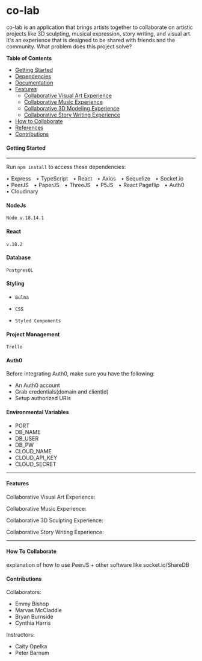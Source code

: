 # **co-lab**
co-lab is an application that brings artists together to collaborate on artistic projects like 3D sculpting, musical expression, story writing, and visual art. It's an experience that is designed to be shared with friends and the community. What problem does this project solve?


**Table of Contents**
* [Getting Started](#start)
* [Dependencies](#deps)
* [Documentation](#docs)
* [Features](#feats)
  * [Collaborative Visual Art Experience](#paint)
  * [Collaborative Music Experience](#music)
  * [Collaborative 3D Modeling Experience](#3D)
  * [Collaborative Story Writing Experience](#story)
* [How to Collaborate](#colab)
* [References](#refs)
* [Contributions](#contribs)

<a id=start></a>

#### **Getting Started**


--------------------------------------
Run `npm install` to access these dependencies:

<ul class="inline-list">
  <li>Express</li>
  <li>TypeScript</li>
  <li>React</li>
  <li>Axios</li>
  <li>Sequelize</li>
  <li>Socket.io</li>
  <li>PeerJS</li>
  <li>PaperJS</li>
  <li>ThreeJS</li>
  <li>P5JS</li>
  <li>React Pageflip</li>
  <li>Auth0</li>
  <li>Cloudinary</li>
</ul>


#### **NodeJs**
`Node v.18.14.1`

#### **React**
`v.18.2`

#### **Database**
`PostgresQL`
#### **Styling**
* `Bulma`

* `CSS`

* `Styled Components`
#### **Project Management**
`Trello`

#### **Auth0**

Before integrating Auth0, make sure you have the following:

* An Auth0 account
* Grab credentials(domain and clientId)
* Setup authorized URIs

#### **Environmental Variables**
* PORT
* DB_NAME
* DB_USER
* DB_PW
* CLOUD_NAME
* CLOUD_API_KEY
* CLOUD_SECRET

--------------------------------------

<a id=feats></a>
#### **Features**

<a id=paint></a>

Collaborative Visual Art Experience:

<a id=music></a>

Collaborative Music Experience:

<a id=3D></a>

Collaborative 3D Sculpting Experience:

<a id=story></a>

Collaborative Story Writing Experience:

--------------------------------------

<a id=colab></a>
#### **How To Collaborate**

explanation of how to use PeerJS + other software like socket.io/ShareDB

<a id=contribs></a>
#### **Contributions**
Collaborators:

* Emmy Bishop
* Marvas McCladdie
* Bryan Burnside
* Cynthia Harris

Instructors:

* Caity Opelka
* Peter Barnum
















<style>
.inline-list {
  list-style: none;
  padding: 0;
  margin: 0;
}

.inline-list li {
  display: inline-block;
  margin-right: 10px;
}

.inline-list li:before {
  content: "•";
  margin-right: 5px;
}
</style>